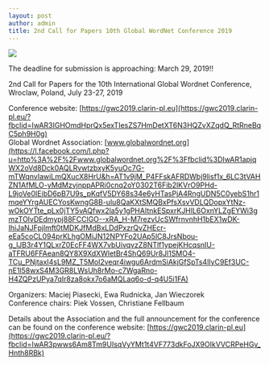 ```yaml
---
layout: post
author: admin
title: 2nd Call for Papers 10th Global WordNet Conference 2019
---
```


![](http://globalwordnet.org/wp-content/uploads/2018/12/Schermafbeelding-2018-12-13-om-14.34.27-1024x341.jpg)

  
The deadline for submission is approaching: March 29, 2019!! 

2nd Call for Papers for the 10th International Global Wordnet
Conference, Wroclaw, Poland, July 23-27, 2019

Conference
website: [https://gwc2019.clarin-pl.eu](https://gwc2019.clarin-pl.eu/?fbclid=IwAR3IGHOmdHprQx5exTIesZS7HmDetXT6N3HQZvXZqdQ_RtRneBqC5ph9H0g)  
Global Wordnet
Association: [www.globalwordnet.org](https://l.facebook.com/l.php?u=http%3A%2F%2Fwww.globalwordnet.org%2F%3Ffbclid%3DIwAR1apjqWX2oVd8Dck0AQLRvwtzbxyK5yuOc7G-mTWqnvIawiLmQXucX8HrU&h=AT1v9jM_P4FFskAFRDWbj9lisf1x_6LC3tVAHZN1AfMLO-yMdMzvjnppAPRi0cnq2oY0302T6Fib2lKVrO9PHd-L9joVe0IEibD6pB7U9s_pKqfV5DY68s34e6yHTasPjA4RngUDN5C0yebS1hr1mqeYYrgAUECYosKwngG8B-ulu8QaKXtSMQBxPfsXsvVDLQDopxYtNz-wOkOYTte_pLx0jTY5vAQfwx2la5y1gPHAItnkESpxrKJHlL6OxnYLZgEYWi3gmzTOlvDEdmypj88FCClGO--xRA_H-M7rezvUcSWfrnvnhH1bEX1wDK-IhiJaNJFpjlmft0tMDKJfMdBxLDdPxzrQvZHEcr-eEa5coCL094prKLhgOMiJN12NPYFo2UAp5lC8JrsNbou-g_lJB3r4Y1QLxrZ0EcFF4WX7vbUivqvzZ8NTlf1ypejKHcqsnIU-aTFRU6FFAean8QY8X9XdXWletBr4ShQ69Ur8Jl1SMO4-TCu_PNjtaxI4sL9MZ_T5Mol2veqr4iwgu6ArdmSiAkjGfSpTs4lIyC9Ef3UC-nE1l58wxS4M3GR8LWsUh8rMo-c7WgaRno-H4ZQPzUPya7qIr8za8okx7o6aMQLaq6o-d-q4U5i1FA)

Organizers: Maciej Piasecki, Ewa Rudnicka, Jan Wieczorek  
Conference chairs: Piek Vossen, Christiane Fellbaum

Details about the Association and the full announcement for the
conference can be found on the conference
website: [https://gwc2019.clarin-pl.eu](https://gwc2019.clarin-pl.eu/?fbclid=IwAR3pwws6Am8Tm9UIsqVyYMt1t4VF773dkFoJX9OIkVVCRPeHGv_Hnth8RBk)

